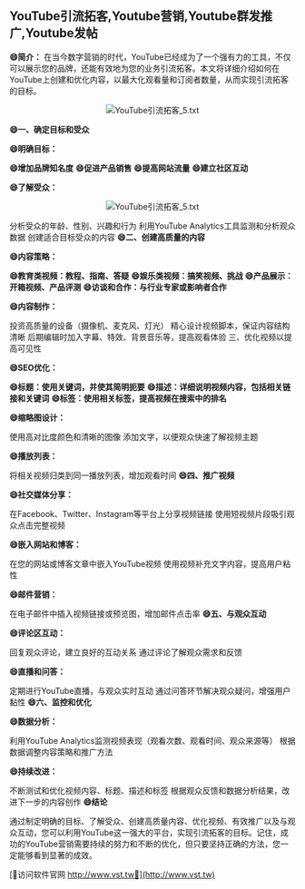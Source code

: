 ## **YouTube引流拓客,Youtube营销,Youtube群发推广,Youtube发帖**

**😄简介：**
在当今数字营销的时代，YouTube已经成为了一个强有力的工具，不仅可以展示您的品牌，还能有效地为您的业务引流拓客。本文将详细介绍如何在YouTube上创建和优化内容，以最大化观看量和订阅者数量，从而实现引流拓客的目标。

 <center><img src="https://vst.tw/MP4/tuiguang/png/3.png" alt="YouTube引流拓客_5.txt"></center>

**😄一、确定目标和受众**

**😄明确目标：**

**😄增加品牌知名度**
**😄促进产品销售**
**😄提高网站流量**
**😄建立社区互动**

**😄了解受众：**

 <center><img src="https://vst.tw/MP4/tuiguang/png/6.png" alt="YouTube引流拓客_5.txt"></center>

分析受众的年龄、性别、兴趣和行为
利用YouTube Analytics工具监测和分析观众数据
创建适合目标受众的内容
**😄二、创建高质量的内容**

**😄内容策略：**

**😄教育类视频：教程、指南、答疑**
**😄娱乐类视频：搞笑视频、挑战**
**😄产品展示：开箱视频、产品评测**
**😄访谈和合作：与行业专家或影响者合作**

**😄内容制作：**

投资高质量的设备（摄像机、麦克风、灯光）
精心设计视频脚本，保证内容结构清晰
后期编辑时加入字幕、特效、背景音乐等，提高观看体验
三、优化视频以提高可见性

**😄SEO优化：**

**😄标题：使用关键词，并使其简明扼要**
**😄描述：详细说明视频内容，包括相关链接和关键词**
**😄标签：使用相关标签，提高视频在搜索中的排名**

**😄缩略图设计：**

使用高对比度颜色和清晰的图像
添加文字，以便观众快速了解视频主题

**😄播放列表：**

将相关视频归类到同一播放列表，增加观看时间
**😄四、推广视频**

**😄社交媒体分享：**

在Facebook、Twitter、Instagram等平台上分享视频链接
使用短视频片段吸引观众点击完整视频

**😄嵌入网站和博客：**

在您的网站或博客文章中嵌入YouTube视频
使用视频补充文字内容，提高用户粘性

**😄邮件营销：**

在电子邮件中插入视频链接或预览图，增加邮件点击率
**😄五、与观众互动**

**😄评论区互动：**

回复观众评论，建立良好的互动关系
通过评论了解观众需求和反馈

**😄直播和问答：**

定期进行YouTube直播，与观众实时互动
通过问答环节解决观众疑问，增强用户黏性
**😄六、监控和优化**

**😄数据分析：**

利用YouTube Analytics监测视频表现（观看次数、观看时间、观众来源等）
根据数据调整内容策略和推广方法

**😄持续改进：**

不断测试和优化视频内容、标题、描述和标签
根据观众反馈和数据分析结果，改进下一步的内容创作
**😄结论**

通过制定明确的目标、了解受众、创建高质量内容、优化视频、有效推广以及与观众互动，您可以利用YouTube这一强大的平台，实现引流拓客的目标。记住，成功的YouTube营销需要持续的努力和不断的优化，但只要坚持正确的方法，您一定能够看到显著的成效。


[👻访问软件官网 http://www.vst.tw👻](http://www.vst.tw)
